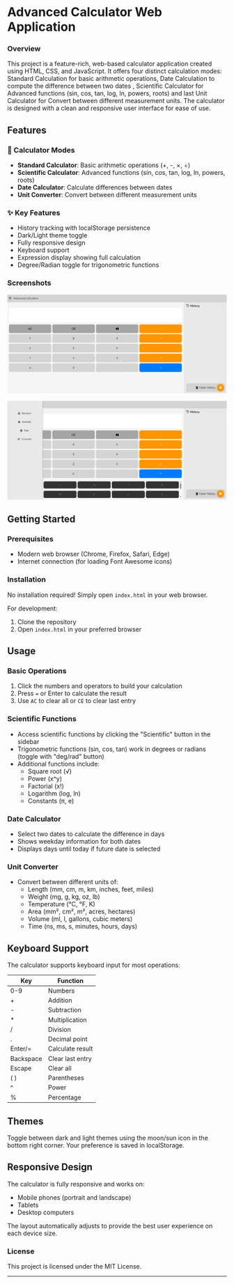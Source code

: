 # Advanced Calculator Web Application

### **Overview**  
This project is a feature-rich, web-based calculator application created using HTML, CSS, and JavaScript. It offers four distinct calculation modes: Standard Calculation for basic arithmetic operations, Date Calculation to compute the difference between two dates , Scientific Calculator for Advanced functions (sin, cos, tan, log, ln, powers, roots) and last Unit Calculator for Convert between different measurement units. The calculator is designed with a clean and responsive user interface for ease of use.  

## Features

### 🧮 Calculator Modes
- **Standard Calculator**: Basic arithmetic operations (+, -, ×, ÷)
- **Scientific Calculator**: Advanced functions (sin, cos, tan, log, ln, powers, roots)
- **Date Calculator**: Calculate differences between dates
- **Unit Converter**: Convert between different measurement units

### ✨ Key Features
- History tracking with localStorage persistence
- Dark/Light theme toggle
- Fully responsive design
- Keyboard support
- Expression display showing full calculation
- Degree/Radian toggle for trigonometric functions

 ### **Screenshots**  

![Standard](screenshots/standard.png)


![DateCalculation](screenshots/DateCalculation.png)
  

## Getting Started

### Prerequisites
- Modern web browser (Chrome, Firefox, Safari, Edge)
- Internet connection (for loading Font Awesome icons)

### Installation
No installation required! Simply open `index.html` in your web browser.

For development:
1. Clone the repository
2. Open `index.html` in your preferred browser

## Usage

### Basic Operations
1. Click the numbers and operators to build your calculation
2. Press `=` or Enter to calculate the result
3. Use `AC` to clear all or `CE` to clear last entry

### Scientific Functions
- Access scientific functions by clicking the "Scientific" button in the sidebar
- Trigonometric functions (sin, cos, tan) work in degrees or radians (toggle with "deg/rad" button)
- Additional functions include:
  - Square root (√)
  - Power (x^y)
  - Factorial (x!)
  - Logarithm (log, ln)
  - Constants (π, e)

### Date Calculator
- Select two dates to calculate the difference in days
- Shows weekday information for both dates
- Displays days until today if future date is selected

### Unit Converter
- Convert between different units of:
  - Length (mm, cm, m, km, inches, feet, miles)
  - Weight (mg, g, kg, oz, lb)
  - Temperature (°C, °F, K)
  - Area (mm², cm², m², acres, hectares)
  - Volume (ml, l, gallons, cubic meters)
  - Time (ns, ms, s, minutes, hours, days)

## Keyboard Support

The calculator supports keyboard input for most operations:

| Key | Function |
|-----|----------|
| 0-9 | Numbers |
| + | Addition |
| - | Subtraction |
| * | Multiplication |
| / | Division |
| . | Decimal point |
| Enter/= | Calculate result |
| Backspace | Clear last entry |
| Escape | Clear all |
| ( ) | Parentheses |
| ^ | Power |
| % | Percentage |

## Themes

Toggle between dark and light themes using the moon/sun icon in the bottom right corner. Your preference is saved in localStorage.

## Responsive Design

The calculator is fully responsive and works on:
- Mobile phones (portrait and landscape)
- Tablets
- Desktop computers

The layout automatically adjusts to provide the best user experience on each device size.


### **License**  
This project is licensed under the MIT License.  

---  
